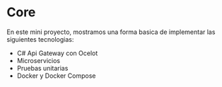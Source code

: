 # Core
En este mini proyecto, mostramos una forma basica de implementar las siguientes tecnologias: 

* C# Api Gateway con Ocelot
* Microservicios
* Pruebas unitarias
* Docker y Docker Compose
